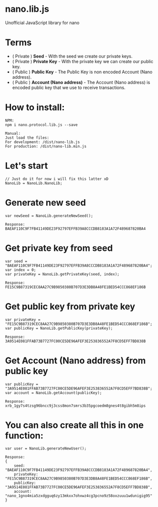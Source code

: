 
# nano.lib.js  
Unofficial JavaScript library for nano  
  
# Terms  

 - ( Private ) **Seed** - With the seed we create our private keys.
 - ( Private ) **Private Key** - With the private key we can create our public key.
 - ( Public ) **Public Key** - The Public Key is non encoded Account (Nano address). 
 - ( Public ) **Account (Nano address)** - The Account (Nano address) is encoded public key that we use to receive transactions.
 
 # How to install:
 	NPM:
 	npm i nano.protocol.lib.js --save
 	
 	Manual:
 	Just load the files:
 	For development: /dist/nano-lib.js
	For production: /dist/nano-lib.min.js
 	
 # Let's start
 	// Just do it for now i will fix this latter xD
 	NanoLib = NanoLib.NanoLib;
 # Generate new seed
	var newSeed = NanoLib.generateNewSeed(); 
	
	Response:
	BAEAF110C9F7FB41149DE23F92797EFFB39A8CCCDB8183A1A72F489687820BA4
 # Get private key from seed
 	var seed = "BAEAF110C9F7FB41149DE23F92797EFFB39A8CCCDB8183A1A72F489687820BA4";
 	var index = 0;
	var privateKey = NanoLib.getPrivateKey(seed, index);
	
	Response:
	FE15C9B87319CEC8AA27C9B9850380B707D3E3DB8A48FE1BED54CCC868EF186B
 # Get public key from private key
 	var privateKey = "FE15C9B87319CEC8AA27C9B9850380B707D3E3DB8A48FE1BED54CCC868EF186B";
	var publicKey = NanoLib.getPublicKey(privateKey); 
	
	Response:
	3A9514E081FFAB73B7727FC00CE5DE96AFEF3E253836552A7F8CD5EFF7BD838B
 # Get Account (Nano address) from public key
 	var publicKey = "3A9514E081FFAB73B7727FC00CE5DE96AFEF3E253836552A7F8CD5EFF7BD838B";
	var account = NanoLib.getAccount(publicKey);
	
	Response:
	xrb_1gy7s4tzsg96bncc9j3css8mon7smrs3b35pgcoedm8gnes4t8gibh5m8ips
 # You can also create all this in one function:
 	var user = NanoLib.generateNewUser();
 	
 	Response:
	{
		seed: "BAEAF110C9F7FB41149DE23F92797EFFB39A8CCCDB8183A1A72F489687820BA4",
		privateKey: "FE15C9B87319CEC8AA27C9B9850380B707D3E3DB8A48FE1BED54CCC868EF186B",
		publicKey: "3A9514E081FFAB73B7727FC00CE5DE96AFEF3E253836552A7F8CD5EFF7BD838B",
		account: "nano_1gno4mia5zxdgguq6zy13mkxx7ohxwz4cg3pcno9z58oxzuuu1wdunigig95"
	}